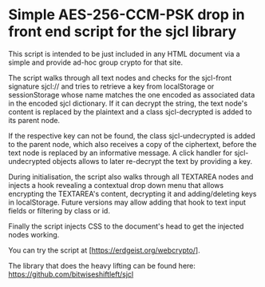 # Simple AES-256-CCM-PSK drop in front end script for the sjcl library

This script is intended to be just included in any HTML document via a simple <script src="sjcl-front.js"></script>
and provide ad-hoc group crypto for that site.

The script walks through all text nodes and checks for the sjcl-front signature sjcl://
and tries to retrieve a key from localStorage or sessionStorage whose name matches the
one encoded as associated data in the encoded sjcl dictionary. If it can decrypt the
string, the text node's content is replaced by the plaintext and a class sjcl-decrypted
is added to its parent node.

If the respective key can not be found, the class sjcl-undecrypted is added to the
parent node, which also receives a copy of the ciphertext, before the text node is
replaced by an informative message. A click handler for sjcl-undecrypted objects allows
to later re-decrypt the text by providing a key.

During initialisation, the script also walks through all TEXTAREA nodes and injects a
hook revealing a contextual drop down menu that allows encrypting the TEXTAREA's content,
decrypting it and adding/deleting keys in localStorage. Future versions may allow adding
that hook to text input fields or filtering by class or id.

Finally the script injects CSS to the document's head to get the injected nodes working.

You can try the script at [https://erdgeist.org/webcrypto/].

The library that does the heavy lifting can be found here: https://github.com/bitwiseshiftleft/sjcl

